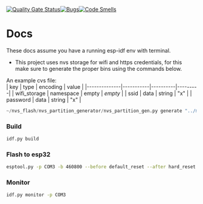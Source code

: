 [![Quality Gate Status](https://sonarcloud.io/api/project_badges/measure?project=engelsman16_advanced-cyber&metric=alert_status)](https://sonarcloud.io/summary/new_code?id=engelsman16_advanced-cyber)[![Bugs](https://sonarcloud.io/api/project_badges/measure?project=engelsman16_advanced-cyber&metric=bugs)](https://sonarcloud.io/summary/new_code?id=engelsman16_advanced-cyber)[![Code Smells](https://sonarcloud.io/api/project_badges/measure?project=engelsman16_advanced-cyber&metric=code_smells)](https://sonarcloud.io/summary/new_code?id=engelsman16_advanced-cyber)


# Docs 

These docs assume you have a running esp-idf env with terminal.

* This project uses nvs storage for wifi and https credentials, for this make sure to generate the proper bins using the commands below. 

An example cvs file:  
| key          | type      | encoding | value   |
|--------------|-----------|----------|---------|
| wifi_storage | namespace | empty    | _empty_ |
| ssid         | data      | string   | "x"     |
| password     | data      | string   | "x"     |

```py
~/nvs_flash/nvs_partition_generator/nvs_partition_gen.py generate "../main/nvs.csv" certs.bin 16384
```

### Build
```sh
idf.py build
```

### Flash to esp32
```sh
esptool.py -p COM3 -b 460800 --before default_reset --after hard_reset --chip esp32 write_flash --flash_mode dio --flash_freq 40m --flash_size detect 0x10000 build/main.bin 0x1000 build/bootloader/bootloader.bin 0x8000 build/partition_table/partition-table.bin 0x9000 build/certs.bin
```
### Monitor
```sh
idf.py monitor -p COM3
```